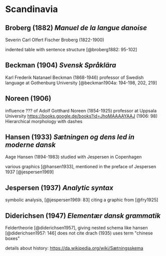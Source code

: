 # Scandinavia

## Broberg (1882) *Manuel de la langue danoise*

Severin Carl Olfert Fischer Broberg (1822-1900)

indented table with sentence structure [@broberg1882: 95-102]

## Beckman (1904) *Svensk Språklära*

Karl Frederik Natanael Beckman (1868-1946) professor of Swedish language at Gothenburg University [@beckman1904a: 194-198, 202, 219]

## Noreen (1906)

influence ??? of Adolf Gotthard Noreen (1854-1925) professor at Uppsala University
https://books.google.de/books?id=JhoMAAAAYAAJ (1906: 98) Hierarchical morphology with dashes

## Hansen (1933) *Sætningen og dens led in moderne dansk*

Aage Hansen (1894-1983) studied with Jespersen in Copenhagen

various graphics [@hansen1933], mentioned in the preface of Jespersen 1937 [@jespersen1969]

## Jespersen (1937) *Analytic syntax*

symbolic analysis, [@jespersen1969: 83] citing a graphic from [@fry1925] 

## Diderichsen (1947) *Elementær dansk grammatik*

Feldertheorie [@diderichsen1957], giving nested schema like hansen [@diderichsen1957: 146] does not cite drach (1935) uses term "chinese boxes"

details about history: https://da.wikipedia.org/wiki/Sætningsskema
